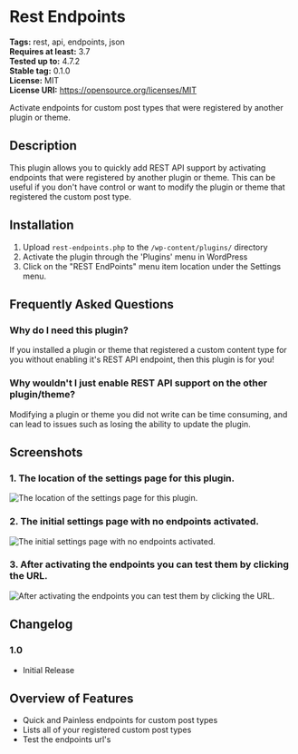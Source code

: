 # Rest Endpoints #
**Tags:** rest, api, endpoints, json   
**Requires at least:** 3.7  
**Tested up to:** 4.7.2  
**Stable tag:** 0.1.0  
**License:** MIT  
**License URI:** https://opensource.org/licenses/MIT   

Activate endpoints for custom post types that were registered by another plugin or theme. 

## Description ##
 
This plugin allows you to quickly add REST API support by activating endpoints that were registered by another plugin or theme. This can be useful if you don't have control or want to modify the plugin or theme
that registered the custom post type.  

## Installation ##

1. Upload `rest-endpoints.php` to the `/wp-content/plugins/` directory
2. Activate the plugin through the 'Plugins' menu in WordPress
3. Click on the "REST EndPoints" menu item location under the Settings menu. 

## Frequently Asked Questions ##

### Why do I need this plugin? ###

If you installed a plugin or theme that registered a custom content type for you without enabling it's REST API endpoint, then this plugin is for you!  

### Why wouldn't I just enable REST API support on the other plugin/theme? ###

Modifying a plugin or theme you did not write can be time consuming, and can lead to issues such as losing the ability to update the plugin.  

## Screenshots ##

### 1. The location of the settings page for this plugin. ###
![The location of the settings page for this plugin.](http://ps.w.org/rest-endpoints/assets/screenshot-1.png)

### 2. The initial settings page with no endpoints activated.  ###
![The initial settings page with no endpoints activated. ](http://ps.w.org/rest-endpoints/assets/screenshot-2.png)

### 3. After activating the endpoints you can test them by clicking the URL.  ###
![After activating the endpoints you can test them by clicking the URL. ](http://ps.w.org/rest-endpoints/assets/screenshot-3.png)


## Changelog ##

### 1.0 ###
* Initial Release 

## Overview of Features ##

* Quick and Painless endpoints for custom post types 
* Lists all of your registered custom post types  
* Test the endpoints url's  